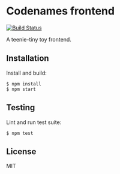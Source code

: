 Codenames frontend
===============================================================================

[![Build Status](https://travis-ci.org/rjz/codenames-frontend.svg?branch=master)](https://travis-ci.org/rjz/codenames-frontend)

A teenie-tiny toy frontend.


Installation
-------------------------------------------------------------------------------

Install and build:

    $ npm install
    $ npm start

Testing
-------------------------------------------------------------------------------

Lint and run test suite:

    $ npm test

License
-------------------------------------------------------------------------------

MIT

